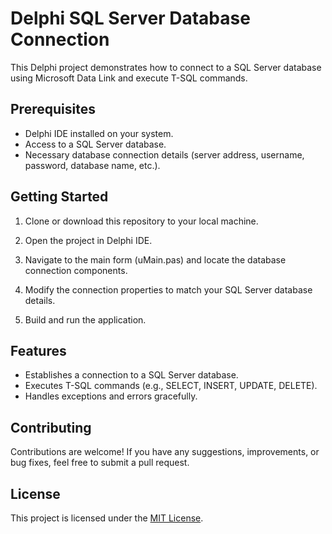 # Delphi SQL Server Database Connection

This Delphi project demonstrates how to connect to a SQL Server database using Microsoft Data Link and execute T-SQL commands.

## Prerequisites

- Delphi IDE installed on your system.
- Access to a SQL Server database.
- Necessary database connection details (server address, username, password, database name, etc.).

## Getting Started

1. Clone or download this repository to your local machine.

2. Open the project in Delphi IDE.

3. Navigate to the main form (uMain.pas) and locate the database connection components.

4. Modify the connection properties to match your SQL Server database details.

5. Build and run the application.

## Features

- Establishes a connection to a SQL Server database.
- Executes T-SQL commands (e.g., SELECT, INSERT, UPDATE, DELETE).
- Handles exceptions and errors gracefully.

## Contributing

Contributions are welcome! If you have any suggestions, improvements, or bug fixes, feel free to submit a pull request.

## License

This project is licensed under the [MIT License](LICENSE).
